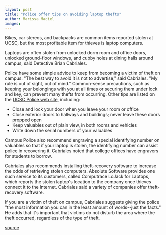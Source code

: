 ```yaml
---
layout: post
title: "Police offer tips on avoiding laptop thefts"
author: Marissa Maciel 
images:
---
```


Bikes, car stereos, and backpacks are common items reported stolen at UCSC, but the most profitable item for thieves is laptop computers.

Laptops are often stolen from unlocked dorm room and office doors, unlocked ground-floor windows, and cubby holes at dining halls around campus, said Detective Brian Cabriales.

Police have some simple advice to keep from becoming a victim of theft on campus. "The best way to avoid it is not to advertise," said Cabriales. "My rule is out of sight, out of mind." Common-sense precautions, such as keeping your belongings with you at all times or securing them under lock and key, can prevent many thefts from occurring. Other tips are listed on the [UCSC Police web site][1], including:

* Close and lock your door when you leave your room or office
* Close exterior doors to hallways and buildings; never leave these doors propped open
* Keep valuables out of plain view, in both rooms and vehicles
* Write down the serial numbers of your valuables

Campus Police also recommend engraving a special identifying number on valuables so that if your laptop is stolen, the identifying number can assist police in recovering it. Cabriales noted that college offices have engravers for students to borrow.

Cabriales also recommends installing theft-recovery software to increase the odds of retrieving stolen computers. Absolute Software provides one such service to its customers, called Computrace LoJack for Laptops, which reports the stolen laptop's location to the company once thieves connect it to the Internet. Cabriales said a variety of companies offer theft-recovery software.

If you are a victim of theft on campus, Cabriales suggests giving the police "the most information you can in the least amount of words--just the facts." He adds that it's important that victims do not disturb the area where the theft occurred, regardless of the type of theft.

[1]: http://www2.ucsc.edu/police

[source](http://www1.ucsc.edu/currents/05-06/01-23/brief-laptops.asp "Permalink to brief-laptops")
